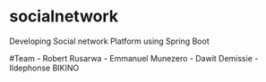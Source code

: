 # socialnetwork
Developing Social network Platform using Spring Boot

#Team
    - Robert Rusarwa
    - Emmanuel Munezero
    - Dawit Demissie
    - Ildephonse BIKINO
